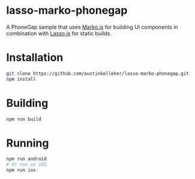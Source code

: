 lasso-marko-phonegap
===========

A PhoneGap sample that uses [Marko.js](https://github.com/marko-js/marko) for
building UI components in combination with [Lasso.js](https://github.com/lasso-js/lasso)
for static builds.

# Installation

```bash
git clone https://github.com/austinkelleher/lasso-marko-phonegap.git
npm install
```

# Building

```bash
npm run build
```

# Running

```bash
npm run android
# Or run on iOS
npm run ios
```



